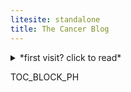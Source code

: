 ```yaml
---
litesite: standalone
title: The Cancer Blog
---
```

<details>
<summary>
*first visit? click to read*
</summary>

>My eldest child has a brain tumor.

Those were the first words of my second-ever blog post back in 2006. I'd started the blog as a place to store ideas and random musings, but it soon became The Cancer Blog, read by friends and family and very many strangers around the globe. It ended up a treasure trove of blow-by-blow reporting that I've been grateful to have ever since. 

After my daughter died, I eventually took the blog down; I created an anonymized website, *Sadie's Brain Tumor*, to share the medical details. But I think it's precisely the personal that helped me when we were in the thick of things. I felt less alone because other people shared not just their MRIs and symptoms, but their days and nights and grief. If you're going through someone's cancer, I hope this journal helps you feel less alone, too.

Her name was really Meghan, by the way.

</details>

TOC_BLOCK_PH
